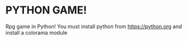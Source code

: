 # PYTHON GAME!
Rpg game in Python! You must install python from https://python.org and install a colorama module 
